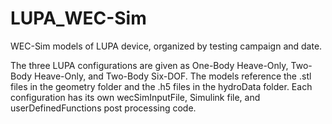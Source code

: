 # LUPA_WEC-Sim

WEC-Sim models of LUPA device, organized by testing campaign and date.

The three LUPA configurations are given as One-Body Heave-Only, Two-Body Heave-Only, and Two-Body Six-DOF. 
The models reference the .stl files in the geometry folder and the .h5 files in the hydroData folder. 
Each configuration has its own wecSimInputFile, Simulink file, and userDefinedFunctions post processing code.
